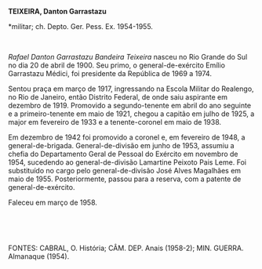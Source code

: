 **TEIXEIRA, Danton Garrastazu**

\*militar; ch. Depto. Ger. Pess. Ex. 1954-1955.

 

*Rafael Danton Garrastazu Bandeira Teixeira* nasceu no Rio Grande do Sul
no dia 20 de abril de 1900. Seu primo, o general-de-exército Emílio
Garrastazu Médici, foi presidente da República de 1969 a 1974.

Sentou praça em março de 1917, ingressando na Escola Militar do
Realengo, no Rio de Janeiro, então Distrito Federal, de onde saiu
aspirante em dezembro de 1919. Promovido a segundo-tenente em abril do
ano seguinte e a primeiro-tenente em maio de 1921, chegou a capitão em
julho de 1925, a major em fevereiro de 1933 e a tenente-coronel em maio
de 1938.

Em dezembro de 1942 foi promovido a coronel e, em fevereiro de 1948, a
general-de-brigada. General-de-divisão em junho de 1953, assumiu a
chefia do Departamento Geral de Pessoal do Exército em novembro de 1954,
sucedendo ao general-de-divisão Lamartine Peixoto Pais Leme. Foi
substituído no cargo pelo general-de-divisão José Alves Magalhães em
maio de 1955. Posteriormente, passou para a reserva, com a patente de
general-de-exército.

Faleceu em março de 1958.

 

 

FONTES: CABRAL, O. História; CÂM. DEP. Anais (1958-2); MIN. GUERRA.
Almanaque (1954).

 
